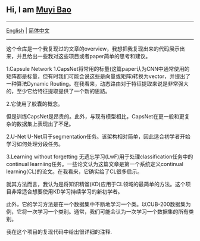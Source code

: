 ## Hi, I am [Muyi Bao](https://github.com/BaoBao0926/BaoBao0926.github.io)

---

[English](https://github.com/BaoBao0926/Overview-of-Reproduced-Project/tree/main) | [简体中文](https://github.com/BaoBao0926/BaoBao0926.github.io/blob/main/README_CHINESE.md)

---

这个仓库是一个我复现过的文章的overview，我想把我复现出来的代码展示出来，并且给出一些我对这些项目或者paper简单的思考和建议。

1.Capsule Network
1.CapsNet将常用的标量(这篇paper认为CNN中通常使用的矩阵都是标量，但有时我们可能会说这些是向量或矩阵)转换为vector，并提出了一种算法Dynamic Routing。在我看来，动态路由对于特征提取来说是非常强大的，至少它给特征提取提供了一个新的思路。

2.它使用了胶囊的概念。

但是训练CapsNet是昂贵的。此外，与现有模型相比，CapsNet在更一般和更复杂的数据集上表现出了不足。

2.U-Net
U-Net用于segmentation任务。该架构相对简单，因此适合初学者开始学习如何处理分段任务。

3.Learning without forgetting
无遗忘学习(LwF)用于处理classification任务中的continual learniing任务。一些论文认为这篇文章是第一个系统定义continual learning(CL)的论文。在我看来，它确实给了CL很多启示。

就其方法而言，我认为是将知识精馏(KD)应用于CL领域的最简单的方法。这个项目非常适合想要使用KD学习持续学习的新初学者。

此外，它的学习方法是在一个数据集中不断地学习一个类。以CUB-200数据集为例，它将一次学习一个类别。通常，我们可能会认为一次学习一个数据集的所有类别。

我在这个项目的复现代码中给出很详细的注释.
